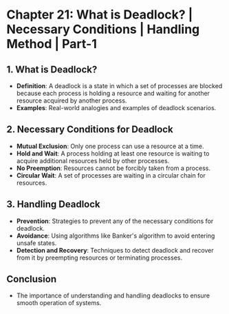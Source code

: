 # Chapter 21: What is Deadlock? | Necessary Conditions | Handling Method | Part-1

## 1. What is Deadlock?
- **Definition**: A deadlock is a state in which a set of processes are blocked because each process is holding a resource and waiting for another resource acquired by another process.
- **Examples**: Real-world analogies and examples of deadlock scenarios.

## 2. Necessary Conditions for Deadlock
- **Mutual Exclusion**: Only one process can use a resource at a time.
- **Hold and Wait**: A process holding at least one resource is waiting to acquire additional resources held by other processes.
- **No Preemption**: Resources cannot be forcibly taken from a process.
- **Circular Wait**: A set of processes are waiting in a circular chain for resources.

## 3. Handling Deadlock
- **Prevention**: Strategies to prevent any of the necessary conditions for deadlock.
- **Avoidance**: Using algorithms like Banker's algorithm to avoid entering unsafe states.
- **Detection and Recovery**: Techniques to detect deadlock and recover from it by preempting resources or terminating processes.

## Conclusion
- The importance of understanding and handling deadlocks to ensure smooth operation of systems.
